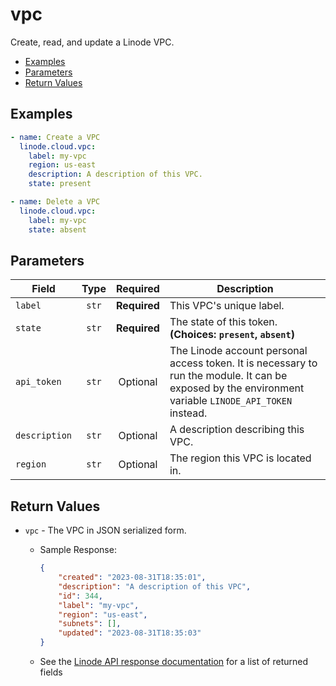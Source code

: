# vpc

Create, read, and update a Linode VPC.

- [Examples](#examples)
- [Parameters](#parameters)
- [Return Values](#return-values)

## Examples

```yaml
- name: Create a VPC 
  linode.cloud.vpc:
    label: my-vpc
    region: us-east
    description: A description of this VPC.
    state: present
```

```yaml
- name: Delete a VPC
  linode.cloud.vpc:
    label: my-vpc
    state: absent
```


## Parameters

| Field     | Type | Required | Description                                                                  |
|-----------|------|----------|------------------------------------------------------------------------------|
| `label` | <center>`str`</center> | <center>**Required**</center> | This VPC's unique label.   |
| `state` | <center>`str`</center> | <center>**Required**</center> | The state of this token.  **(Choices: `present`, `absent`)** |
| `api_token` | <center>`str`</center> | <center>Optional</center> | The Linode account personal access token. It is necessary to run the module. It can be exposed by the environment variable `LINODE_API_TOKEN` instead.   |
| `description` | <center>`str`</center> | <center>Optional</center> | A description describing this VPC.   |
| `region` | <center>`str`</center> | <center>Optional</center> | The region this VPC is located in.   |

## Return Values

- `vpc` - The VPC in JSON serialized form.

    - Sample Response:
        ```json
        {
            "created": "2023-08-31T18:35:01",
            "description": "A description of this VPC",
            "id": 344,
            "label": "my-vpc",
            "region": "us-east",
            "subnets": [],
            "updated": "2023-08-31T18:35:03"
        }
        ```
    - See the [Linode API response documentation](TODO) for a list of returned fields


